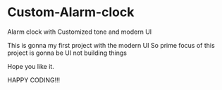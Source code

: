 # Custom-Alarm-clock
Alarm clock with Customized tone and modern UI

This is gonna my first project with the modern UI 
So prime focus of this project is gonna be UI not building things

Hope you like it.

HAPPY CODING!!!
